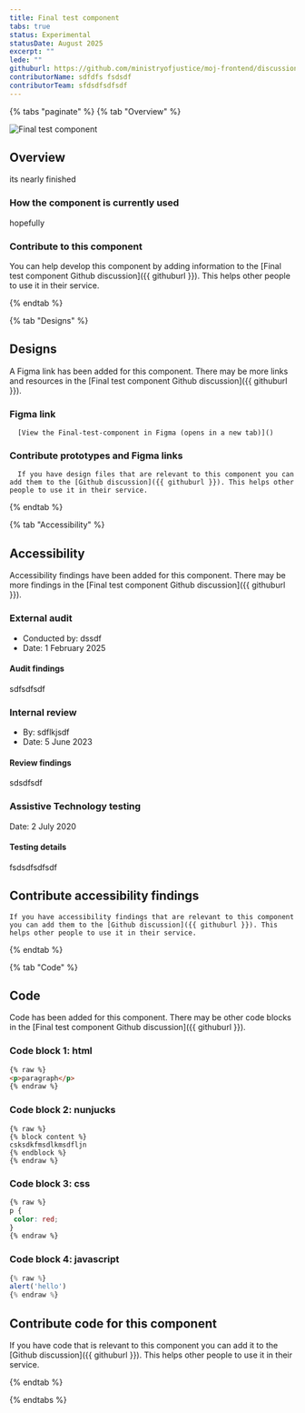 ```yaml
---
title: Final test component
tabs: true
status: Experimental
statusDate: August 2025
excerpt: ""
lede: ""
githuburl: https://github.com/ministryofjustice/moj-frontend/discussions/9999
contributorName: sdfdfs fsdsdf
contributorTeam: sfdsdfsdfsdf
---
```


{% tabs "paginate" %}
{% tab "Overview" %}

<div class="img-container">
  <img src="/assets/images/submission-1756307714211/Screenshot-2025-04-02-at-14.53.39.png" alt="Final test component" />
</div>

## Overview
its nearly finished

### How the component is currently used

hopefully

### Contribute to this component
You can help develop this component by adding information to the [Final test component Github discussion]({{ githuburl }}). This helps other people to use it in their service.

{% endtab %}

{% tab "Designs" %}

## Designs

A Figma link has been added for this component. There may be more links and resources in the [Final test component Github discussion]({{ githuburl }}).


### Figma link

      [View the Final-test-component in Figma (opens in a new tab)]()


### Contribute prototypes and Figma links

      If you have design files that are relevant to this component you can add them to the [Github discussion]({{ githuburl }}). This helps other people to use it in their service.

{% endtab %}

{% tab "Accessibility" %}

## Accessibility

Accessibility findings have been added for this component. There may be more findings in the [Final test component Github discussion]({{ githuburl }}).


### External audit

* Conducted by: dssdf
* Date: 1 February 2025

#### Audit findings

sdfsdfsdf
### Internal review

* By: sdflkjsdf
* Date: 5 June 2023

#### Review findings

sdsdfsdf
### Assistive Technology testing

Date: 2 July 2020

#### Testing details

fsdsdfsdfsdf

## Contribute accessibility findings

    If you have accessibility findings that are relevant to this component you can add them to the [Github discussion]({{ githuburl }}). This helps other people to use it in their service.

{% endtab %}

{% tab "Code" %}

## Code

Code has been added for this component. There may be other code blocks in the [Final test component Github discussion]({{ githuburl }}).


### Code block 1: html

<div class="app-example__code" data-module="app-copy">

```html
{% raw %}
<p>paragraph</p>
{% endraw %}
```

</div>



### Code block 2: nunjucks

<div class="app-example__code" data-module="app-copy">

```njk
{% raw %}
{% block content %}
csksdkfmsdlkmsdfljn
{% endblock %}
{% endraw %}
```

</div>



### Code block 3: css

<div class="app-example__code" data-module="app-copy">

```css
{% raw %}
p {
 color: red;
}
{% endraw %}
```

</div>



### Code block 4: javascript

<div class="app-example__code" data-module="app-copy">

```javascript
{% raw %}
alert('hello')
{% endraw %}
```

</div>




## Contribute code for this component

If you have code that is relevant to this component you can add it to the [Github discussion]({{ githuburl }}). This helps other people to use it in their service.

{% endtab %}

{% endtabs %}

